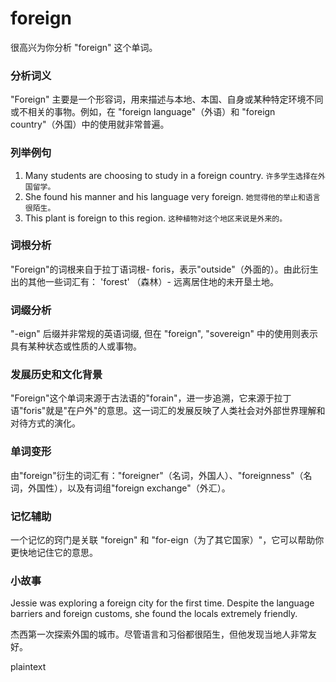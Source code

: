 # foreign

很高兴为你分析 "foreign" 这个单词。

  

### 分析词义

  

"Foreign" 主要是一个形容词，用来描述与本地、本国、自身或某种特定环境不同或不相关的事物。例如，在 "foreign language"（外语）和 "foreign country"（外国）中的使用就非常普遍。

  

### 列举例句

  

1.  Many students are choosing to study in a foreign country. `许多学生选择在外国留学。`
2.  She found his manner and his language very foreign. `她觉得他的举止和语言很陌生。`
3.  This plant is foreign to this region. `这种植物对这个地区来说是外来的。`

  

### 词根分析

  

"Foreign"的词根来自于拉丁语词根- foris，表示"outside"（外面的）。由此衍生出的其他一些词汇有： 'forest' （森林）- 远离居住地的未开垦土地。

  

### 词缀分析

  

"-eign" 后缀并非常规的英语词缀, 但在 "foreign", "sovereign" 中的使用则表示具有某种状态或性质的人或事物。

  

### 发展历史和文化背景

  

"Foreign"这个单词来源于古法语的"forain"，进一步追溯，它来源于拉丁语"foris"就是"在户外"的意思。这一词汇的发展反映了人类社会对外部世界理解和对待方式的演化。

  

### 单词变形

  

由"foreign"衍生的词汇有："foreigner"（名词，外国人）、"foreignness"（名词，外国性），以及有词组"foreign exchange"（外汇）。

  

### 记忆辅助

  

一个记忆的窍门是关联 "foreign" 和 "for-eign（为了其它国家）"，它可以帮助你更快地记住它的意思。

  

### 小故事

  

Jessie was exploring a foreign city for the first time. Despite the language barriers and foreign customs, she found the locals extremely friendly.

  

杰西第一次探索外国的城市。尽管语言和习俗都很陌生，但他发现当地人非常友好。

  

plaintext
